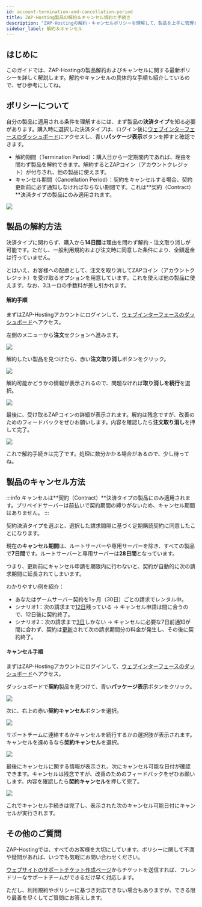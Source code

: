 ```yaml
---
id: account-termination-and-cancellation-period
title: ZAP-Hosting製品の解約＆キャンセル規約と手続き
description: "ZAP-Hostingの解約・キャンセルポリシーを理解して、製品を上手に管理＆アカウントクレジットをゲット → 今すぐチェック！"
sidebar_label: 解約＆キャンセル
---
```


## はじめに

このガイドでは、ZAP-Hostingの製品解約およびキャンセルに関する最新ポリシーを詳しく解説します。解約やキャンセルの具体的な手順も紹介しているので、ぜひ参考にしてね。

## ポリシーについて

自分の製品に適用される条件を理解するには、まず製品の**決済タイプ**を知る必要があります。購入時に選択した決済タイプは、ログイン後に[ウェブインターフェースのダッシュボード](https://zap-hosting.com/en/customer/)にアクセスし、青い**パッケージ表示**ボタンを押すと確認できます。

- 解約期間（Termination Period）：購入日から一定期間内であれば、理由を問わず製品を解約できます。解約するとZAPコイン（アカウントクレジット）が付与され、他の製品に使えます。
- キャンセル期間（Cancellation Period）：契約をキャンセルする場合、契約更新前に必ず通知しなければならない期間です。これは**契約（Contract）**決済タイプの製品にのみ適用されます。

![](https://screensaver01.zap-hosting.com/index.php/s/DwktektyCP4jfLM/preview)

## 製品の解約方法

決済タイプに関わらず、購入から**14日間**は理由を問わず解約・注文取り消しが可能です。ただし、一般利用規約および注文時に同意した条件により、全額返金は行っていません。

とはいえ、お客様への配慮として、注文を取り消してZAPコイン（アカウントクレジット）を受け取るオプションを用意しています。これを使えば他の製品に使えます。なお、3ユーロの手数料が差し引かれます。

#### 解約手順

まずはZAP-Hostingアカウントにログインして、[ウェブインターフェースのダッシュボード](https://zap-hosting.com/en/customer/)へアクセス。

左側のメニューから**注文**セクションへ進みます。

![](https://screensaver01.zap-hosting.com/index.php/s/TYJ5oGkDMyb6XQD/preview)

解約したい製品を見つけたら、赤い**注文取り消し**ボタンをクリック。

![](https://screensaver01.zap-hosting.com/index.php/s/2QEABQLPMWxy28q/preview)

解約可能かどうかの情報が表示されるので、問題なければ**取り消しを続行**を選択。

![](https://screensaver01.zap-hosting.com/index.php/s/8nB5LWn6xibnFf6/preview)

最後に、受け取るZAPコインの詳細が表示されます。解約は残念ですが、改善のためのフィードバックをぜひお願いします。内容を確認したら**注文取り消し**を押して完了。

![](https://screensaver01.zap-hosting.com/index.php/s/SYmz97Pc65qSbW8/preview)

これで解約手続きは完了です。処理に数分かかる場合があるので、少し待ってね。

## 製品のキャンセル方法

:::info
キャンセルは**契約（Contract）**決済タイプの製品にのみ適用されます。プリペイドサーバーは前払いで契約期間の縛りがないため、キャンセル期間はありません。
:::

契約決済タイプを選ぶと、選択した請求間隔に基づく定期購読契約に同意したことになります。

現在の**キャンセル期間**は、ルートサーバーや専用サーバーを除き、すべての製品で**7日間**です。ルートサーバーと専用サーバーは**28日間**となっています。

つまり、更新前にキャンセル申請を期限内に行わないと、契約が自動的に次の請求期間に延長されてしまいます。

わかりやすい例を紹介：

- あなたはゲームサーバー契約を1ヶ月（30日）ごとの請求でレンタル中。
- シナリオ1：次の請求まで<u>12日</u>残っている → キャンセル申請は間に合うので、12日後に契約終了。
- シナリオ2：次の請求まで<u>3日</u>しかない → キャンセルに必要な7日前通知が間に合わず、契約は<u>更新</u>されて次の請求期間分の料金が発生し、その後に契約終了。

#### キャンセル手順

まずはZAP-Hostingアカウントにログインして、[ウェブインターフェースのダッシュボード](https://zap-hosting.com/en/customer/)へアクセス。

ダッシュボードで**契約**製品を見つけて、青い**パッケージ表示**ボタンをクリック。

![](https://screensaver01.zap-hosting.com/index.php/s/Ep7QPaLiwJSS82N/preview)

次に、右上の赤い**契約キャンセル**ボタンを選択。

![](https://screensaver01.zap-hosting.com/index.php/s/cTwq7FD6pZzRyBb/preview)

サポートチームに連絡するかキャンセルを続行するかの選択肢が表示されます。キャンセルを進めるなら**契約キャンセル**を選択。

![](https://screensaver01.zap-hosting.com/index.php/s/WqWsCLw9x9jP6Xe/preview)

最後にキャンセルに関する情報が表示され、次にキャンセル可能な日付が確認できます。キャンセルは残念ですが、改善のためのフィードバックをぜひお願いします。内容を確認したら**契約キャンセル**を押して完了。

![](https://screensaver01.zap-hosting.com/index.php/s/DE9tFcJNZTHdR96/preview)

これでキャンセル手続きは完了し、表示された次のキャンセル可能日付にキャンセルが実行されます。

## その他のご質問

ZAP-Hostingでは、すべてのお客様を大切にしています。ポリシーに関して不満や疑問があれば、いつでも気軽にお問い合わせください。

[ウェブサイトのサポートチケット作成ページ](https://zap-hosting.com/en/customer/support/)からチケットを送信すれば、フレンドリーなサポートチームができるだけ早く対応します。

ただし、利用規約やポリシーに基づき対応できない場合もありますが、できる限り最善を尽くしてご質問にお答えします。